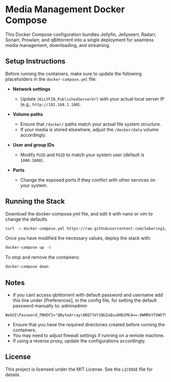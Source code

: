 # Media Management Docker Compose

This Docker Compose configuration bundles Jellyfin, Jellyseerr, Radarr, Sonarr, Prowlarr, and qBittorrent into a single deployment for seamless media management, downloading, and streaming.

## Setup Instructions

Before running the containers, make sure to update the following placeholders in the `docker-compose.yml` file:

- **Network settings**
  - Update `JELLYFIN_PublishedServerUrl` with your actual local server IP (e.g., `http://192.168.1.100`).
  
- **Volume paths**
  - Ensure that `/docker/` paths match your actual file system structure.
  - If your media is stored elsewhere, adjust the `/docker/data` volume accordingly.
  
- **User and group IDs**
  - Modify `PUID` and `PGID` to match your system user (default is `1000:1000`).
  
- **Ports**
  - Change the exposed ports if they conflict with other services on your system.

## Running the Stack


Download the docker-compose.yml file, and edit it with nano or vim to change the defaults

```sh
curl -o docker-compose.yml https://raw.githubusercontent.com/Sabering1/jellyfin-media-server/main/docker-compose.yml
```


Once you have modified the necessary values, deploy the stack with:

```sh
docker-compose up -d
```

To stop and remove the containers:

```sh
docker-compose down
```

## Notes
- if you cant access qbittorrent with default password and username add this line under [Preferences], in the config file, for setting the default password manually to: adminadmin
```
WebUI\Password_PBKDF2="@ByteArray(ARQ77eY1NUZaQsuDHbIMCA==:0WMRkYTUWVT9wVvdDtHAjU9b3b7uB8NR1Gur2hmQCvCDpm39Q+PsJRJPaCU51dEiz+dTzh8qbPsL8WkFljQYFQ==)"
```
- Ensure that you have the required directories created before running the containers.
- You may need to adjust firewall settings if running on a remote machine.
- If using a reverse proxy, update the configurations accordingly.

## License

This project is licensed under the MIT License. See the `LICENSE` file for details.

